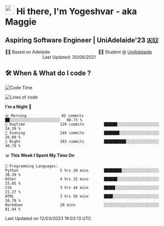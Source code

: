 <h1><img src="https://emojis.slackmojis.com/emojis/images/1531849430/4246/blob-sunglasses.gif?1531849430" width="30"/> Hi there, I'm Yogeshvar - aka Maggie</h1>

## Aspiring Software Engineer | UniAdelaide'23 🇦🇺  
🏂🏻  Based on Adelaide &nbsp;&nbsp;&nbsp;&nbsp;&nbsp;&nbsp;&nbsp;&nbsp;&nbsp;&nbsp;&nbsp;&nbsp;&nbsp;&nbsp;&nbsp;&nbsp;&nbsp;&nbsp;&nbsp;&nbsp;&nbsp;&nbsp;&nbsp;&nbsp;&nbsp;&nbsp;&nbsp;&nbsp;&nbsp;&nbsp;&nbsp;&nbsp;&nbsp;&nbsp;&nbsp;&nbsp;&nbsp;&nbsp;&nbsp;👨‍💻 Student @ [UniAdelaide](https://www.adelaide.edu.au)   &nbsp;&nbsp;&nbsp;&nbsp;&nbsp;&nbsp;&nbsp;&nbsp;&nbsp;&nbsp;&nbsp;&nbsp;&nbsp;&nbsp;&nbsp;&nbsp;&nbsp;&nbsp;&nbsp;&nbsp;&nbsp;&nbsp;&nbsp;&nbsp;&nbsp;&nbsp;&nbsp;&nbsp;&nbsp;&nbsp;&nbsp;Last Updated: 30/06/2021

## 🛠 When & What do I code ?  

<!--START_SECTION:waka-->
![Code Time](http://img.shields.io/badge/Code%20Time-1%2C991%20hrs%201%20min-blue)

![Lines of code](https://img.shields.io/badge/From%20Hello%20World%20I%27ve%20Written-3.5%20million%20lines%20of%20code-blue)

**I'm a Night 🦉** 

```text
🌞 Morning                82 commits          ██░░░░░░░░░░░░░░░░░░░░░░░   08.73 % 
🌆 Daytime                229 commits         ██████░░░░░░░░░░░░░░░░░░░   24.39 % 
🌃 Evening                245 commits         ███████░░░░░░░░░░░░░░░░░░   26.09 % 
🌙 Night                  383 commits         ██████████░░░░░░░░░░░░░░░   40.79 % 
```


📊 **This Week I Spent My Time On** 

```text
💬 Programming Languages: 
Python                   5 hrs 20 mins       ████████░░░░░░░░░░░░░░░░░   30.39 % 
Other                    4 hrs 32 mins       ██████░░░░░░░░░░░░░░░░░░░   25.85 % 
CSS                      3 hrs 44 mins       █████░░░░░░░░░░░░░░░░░░░░   21.27 % 
HTML                     2 hrs 56 mins       ████░░░░░░░░░░░░░░░░░░░░░   16.78 % 
Markdown                 20 mins             ░░░░░░░░░░░░░░░░░░░░░░░░░   01.94 % 
```


 Last Updated on 12/03/2023 19:03:13 UTC
<!--END_SECTION:waka-->
